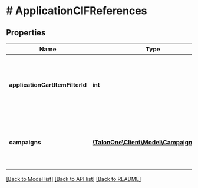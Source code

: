 # # ApplicationCIFReferences

## Properties

Name | Type | Description | Notes
------------ | ------------- | ------------- | -------------
**applicationCartItemFilterId** | **int** | The ID of the Application Cart Item Filter that is referenced by a campaign. | [optional] 
**campaigns** | [**\TalonOne\Client\Model\CampaignDetail[]**](CampaignDetail.md) | Campaigns that reference a speciifc Application Cart Item Filter. | [optional] 

[[Back to Model list]](../../README.md#documentation-for-models) [[Back to API list]](../../README.md#documentation-for-api-endpoints) [[Back to README]](../../README.md)


